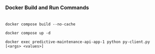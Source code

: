 ### **Docker Build and Run Commands**<br><br>


`docker compose build --no-cache` 

`docker compose up -d`

`docker exec predictive-maintenance-api-app-1 python py-client.py [<args> <values>]`